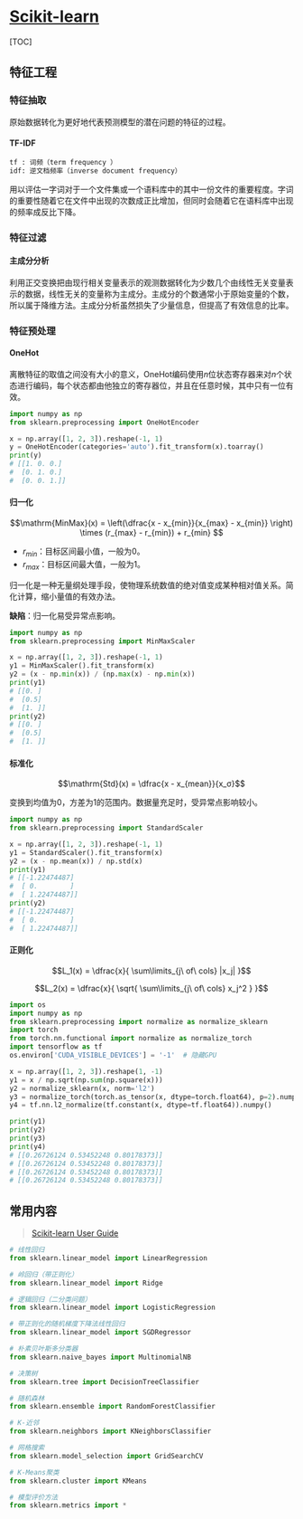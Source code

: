 <link rel="stylesheet" href="https://zhmhbest.gitee.io/hellomathematics/style/index.css">
<script src="https://zhmhbest.gitee.io/hellomathematics/style/index.js"></script>

# [Scikit-learn](../index.html)

[TOC]

## 特征工程

### 特征抽取

原始数据转化为更好地代表预测模型的潜在问题的特征的过程。

#### TF-IDF

```txt
tf : 词频（term frequency ）
idf: 逆文档频率（inverse document frequency）
```

用以评估一字词对于一个文件集或一个语料库中的其中一份文件的重要程度。字词的重要性随着它在文件中出现的次数成正比增加，但同时会随着它在语料库中出现的频率成反比下降。

### 特征过滤

#### 主成分分析

利用正交变换把由现行相关变量表示的观测数据转化为少数几个由线性无关变量表示的数据，线性无关的变量称为主成分。主成分的个数通常小于原始变量的个数，所以属于降维方法。主成分分析虽然损失了少量信息，但提高了有效信息的比率。

### 特征预处理

#### OneHot

离散特征的取值之间没有大小的意义，OneHot编码使用$n$位状态寄存器来对$n$个状态进行编码，每个状态都由他独立的寄存器位，并且在任意时候，其中只有一位有效。

```python
import numpy as np
from sklearn.preprocessing import OneHotEncoder

x = np.array([1, 2, 3]).reshape(-1, 1)
y = OneHotEncoder(categories='auto').fit_transform(x).toarray()
print(y)
# [[1. 0. 0.]
#  [0. 1. 0.]
#  [0. 0. 1.]]
```

#### 归一化

$$\mathrm{MinMax}(x) =
    \left(\dfrac{x - x_{min}}{x_{max} - x_{min}} \right)
    \times
    (r_{max} - r_{min})
    +
    r_{min}
$$

- $r_{min}$：目标区间最小值，一般为$0$。
- $r_{max}$：目标区间最大值，一般为$1$。

归一化是一种无量纲处理手段，使物理系统数值的绝对值变成某种相对值关系。简化计算，缩小量值的有效办法。

**缺陷**：归一化易受异常点影响。

```python
import numpy as np
from sklearn.preprocessing import MinMaxScaler

x = np.array([1, 2, 3]).reshape(-1, 1)
y1 = MinMaxScaler().fit_transform(x)
y2 = (x - np.min(x)) / (np.max(x) - np.min(x))
print(y1)
# [[0. ]
#  [0.5]
#  [1. ]]
print(y2)
# [[0. ]
#  [0.5]
#  [1. ]]
```

#### 标准化

$$\mathrm{Std}(x) = \dfrac{x - x_{mean}}{x_σ}$$

变换到均值为0，方差为1的范围内。数据量充足时，受异常点影响较小。

```python
import numpy as np
from sklearn.preprocessing import StandardScaler

x = np.array([1, 2, 3]).reshape(-1, 1)
y1 = StandardScaler().fit_transform(x)
y2 = (x - np.mean(x)) / np.std(x)
print(y1)
# [[-1.22474487]
#  [ 0.        ]
#  [ 1.22474487]]
print(y2)
# [[-1.22474487]
#  [ 0.        ]
#  [ 1.22474487]]
```

#### 正则化

$$L_1(x) = \dfrac{x}{ \sum\limits_{j\ of\ cols} |x_j| }$$

$$L_2(x) = \dfrac{x}{ \sqrt{ \sum\limits_{j\ of\ cols} x_j^2 } }$$

```python
import os
import numpy as np
from sklearn.preprocessing import normalize as normalize_sklearn
import torch
from torch.nn.functional import normalize as normalize_torch
import tensorflow as tf
os.environ['CUDA_VISIBLE_DEVICES'] = '-1'  # 隐藏GPU

x = np.array([1, 2, 3]).reshape(1, -1)
y1 = x / np.sqrt(np.sum(np.square(x)))
y2 = normalize_sklearn(x, norm='l2')
y3 = normalize_torch(torch.as_tensor(x, dtype=torch.float64), p=2).numpy()
y4 = tf.nn.l2_normalize(tf.constant(x, dtype=tf.float64)).numpy()

print(y1)
print(y2)
print(y3)
print(y4)
# [[0.26726124 0.53452248 0.80178373]]
# [[0.26726124 0.53452248 0.80178373]]
# [[0.26726124 0.53452248 0.80178373]]
# [[0.26726124 0.53452248 0.80178373]]
```

## 常用内容

>[Scikit-learn User Guide](https://scikit-learn.org/stable/user_guide.html)

```py
# 线性回归
from sklearn.linear_model import LinearRegression

# 岭回归（带正则化）
from sklearn.linear_model import Ridge

# 逻辑回归（二分类问题）
from sklearn.linear_model import LogisticRegression

# 带正则化的随机梯度下降法线性回归
from sklearn.linear_model import SGDRegressor

# 朴素贝叶斯多分类器
from sklearn.naive_bayes import MultinomialNB

# 决策树
from sklearn.tree import DecisionTreeClassifier

# 随机森林
from sklearn.ensemble import RandomForestClassifier

# K-近邻
from sklearn.neighbors import KNeighborsClassifier

# 网格搜索
from sklearn.model_selection import GridSearchCV

# K-Means聚类
from sklearn.cluster import KMeans

# 模型评价方法
from sklearn.metrics import *
```

